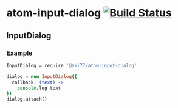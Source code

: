 # atom-input-dialog [![Build Status](https://travis-ci.org/aki77/atom-input-dialog.svg?branch=master)](https://travis-ci.org/aki77/atom-input-dialog)

## InputDialog

### Example

```coffeescript
InputDialog = require '@aki77/atom-input-dialog'

dialog = new InputDialog({
  callback: (text) ->
    console.log text
})
dialog.attach()
```
